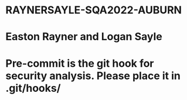 # RAYNERSAYLE-SQA2022-AUBURN
# Easton Rayner and Logan Sayle

# Pre-commit is the git hook for security analysis. Please place it in .git/hooks/
